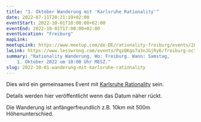 ```yaml
---
title: "1. Oktober Wanderung mit 'Karlsruhe Rationality'"
date: 2022-07-11T20:21:19+02:00
eventStart: 2022-10-01T10:00:00+02:00
eventEnd: 2022-10-01T17:00:00+02:00
eventLocation: "Freiburg"
mapLink:
meetupLink: https://www.meetup.com/de-DE/rationality-freiburg/events/287145449/
lwLink: https://www.lesswrong.com/events/PqzQKgo7a3nJGjRy6/freiburg-october-1st-hike-with-karlsruhe-rationality
summary: "Rationality Wanderung. Wo: Freiburg. Wann: Samstag,
    1. Oktober 2022 um 10:00 Uhr MESZ."
slug: 2022-10-01-wanderung-mit-karlsruhe-rationality
---
```


Dies wird ein gemeinsames Event mit [Karlsruhe
Rationality](https://www.lesswrong.com/groups/kw7Zb8DLmZtsK8g3R) sein.

Details werden hier veröffentlicht wenn das Datum näher rückt.

Die Wanderung ist anfängerfreundlich z.B. 10km mit 500m Höhenunterschied.
